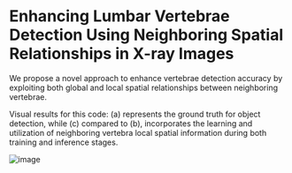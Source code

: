 # Enhancing Lumbar Vertebrae Detection Using Neighboring Spatial Relationships in X-ray Images
We propose a novel approach to enhance vertebrae detection accuracy by exploiting both global and local spatial relationships between neighboring vertebrae. 

Visual results for this code: (a) represents the ground truth for object detection, while (c) compared to (b), incorporates the learning and utilization of neighboring vertebra local spatial information during both training and inference stages.

![image](https://github.com/zengyuyuyu/neighbor/assets/163627658/33146725-5a5d-4482-b3f9-cb4c25a080e7)

